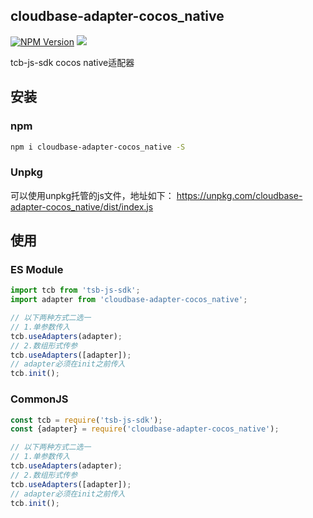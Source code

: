## cloudbase-adapter-cocos_native

[![NPM Version](https://img.shields.io/npm/v/cloudbase-adapter-cocos_native.svg?style=flat)](https://www.npmjs.com/package/cloudbase-adapter-cocos_native)
[![](https://img.shields.io/npm/dt/cloudbase-adapter-cocos_native.svg)](https://www.npmjs.com/package/cloudbase-adapter-cocos_native)

tcb-js-sdk cocos native适配器

## 安装
### npm
```bash
npm i cloudbase-adapter-cocos_native -S
```

### Unpkg
可以使用unpkg托管的js文件，地址如下：
https://unpkg.com/cloudbase-adapter-cocos_native/dist/index.js

## 使用
### ES Module
```javascript
import tcb from 'tsb-js-sdk';
import adapter from 'cloudbase-adapter-cocos_native';

// 以下两种方式二选一
// 1.单参数传入
tcb.useAdapters(adapter);
// 2.数组形式传参
tcb.useAdapters([adapter]);
// adapter必须在init之前传入
tcb.init();
```

### CommonJS
```javascript
const tcb = require('tsb-js-sdk');
const {adapter} = require('cloudbase-adapter-cocos_native');

// 以下两种方式二选一
// 1.单参数传入
tcb.useAdapters(adapter);
// 2.数组形式传参
tcb.useAdapters([adapter]);
// adapter必须在init之前传入
tcb.init();
```
